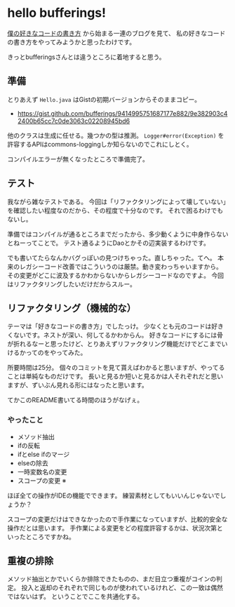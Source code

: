 hello bufferings!
==============================

[僕の好きなコードの書き方](http://bufferings.hatenablog.com/entry/2015/05/06/000943) から始まる一連のブログを見て、
私の好きなコードの書き方をやってみようかと思ったわけです。

きっとbufferingsさんとは違うところに着地すると思う。

## 準備

とりあえず `Hello.java` はGistの初期バージョンからそのままコピー。

* https://gist.github.com/bufferings/9414995751687177e882/9e382903c42400b65cc7c0de3063c02208945bd6

他のクラスは生成に任せる。幾つかの型は推測。
`Logger#error(Exception)` を許容するAPIはcommons-loggingしか知らないのでこれにしとく。

コンパイルエラーが無くなったところで準備完了。

## テスト

我ながら雑なテストである。
今回は「リファクタリングによって壊していない」を確認したい程度なのだから、その程度で十分なのです。
それで困るわけでもないし。

準備ではコンパイルが通るところまでだったから、多少動くように中身作らないとねーってことで。
テスト通るようにDaoとかその辺実装するわけです。

でも書いてたらなんかバグっぽいの見つけちゃった。直しちゃった。てへ。
本来のレガシーコード改善ではこういうのは厳禁。動き変わっちゃいますから。
その変更がどこに波及するかわからないからレガシーコードなのですよ。
今回はリファクタリングしたいだけだからスルー。

## リファクタリング（機械的な）

テーマは「好きなコードの書き方」でしたっけ。
少なくとも元のコードは好きくないです。ネストが深い、何してるかわからん。
好きなコードにするには骨が折れるなーと思ったけど、とりあえずリファクタリング機能だけでどこまでいけるかってのをやってみた。

所要時間は25分。
個々のコミットを見て貰えばわかると思いますが、やってることは単純なものだけです。
長いと見るか短いと見るかは人それぞれだと思いますが、ずいぶん見れる形にはなったと思います。

てかこのREADME書いてる時間のほうがなげぇ。

### やったこと

* メソッド抽出
* ifの反転
* ifとelse ifのマージ
* elseの除去
* 一時変数名の変更
* スコープの変更 ※

ほぼ全ての操作がIDEの機能でできます。
練習素材としてもいいんじゃないでしょうか？

スコープの変更だけはできなかったので手作業になっていますが、比較的安全な操作だとは思います。
手作業による変更をどの程度許容するかは、状況次第といったところですかね。

## 重複の排除

メソッド抽出とかでいくらか排除できたものの、まだ目立つ重複がコインの判定。
投入と返却のそれぞれで同じものが使われているけれど、この一致は偶然ではないはず。
ということでここを共通化する。


